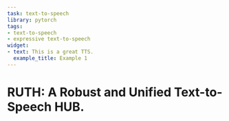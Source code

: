```yaml
---
task: text-to-speech
library: pytorch
tags:
- text-to-speech
- expressive text-to-speech
widget:
- text: This is a great TTS.
  example_title: Example 1
---
```

# RUTH: A Robust and Unified Text-to-Speech HUB.
